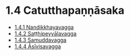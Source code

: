 

# 1.4 Catutthapaṇṇāsaka

* [1.4.1 Nandikkhayavagga](1.4/1.4.1.md)
* [1.4.2 Saṭṭhipeyyālavagga](1.4/1.4.2.md)
* [1.4.3 Samuddavagga](1.4/1.4.3.md)
* [1.4.4 Āsīvisavagga](1.4/1.4.4.md)



